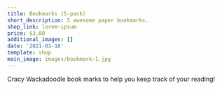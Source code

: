 ```yaml
---
title: Bookmarks (5-pack)
short_description: 5 awesome paper bookmarks.
shop_link: lorem-ipsum
price: $3.00
additional_images: []
date: '2021-03-16'
template: shop
main_image: images/bookmark-1.jpg
---
```

Cracy Wackadoodle book marks to help you keep track of your reading!
